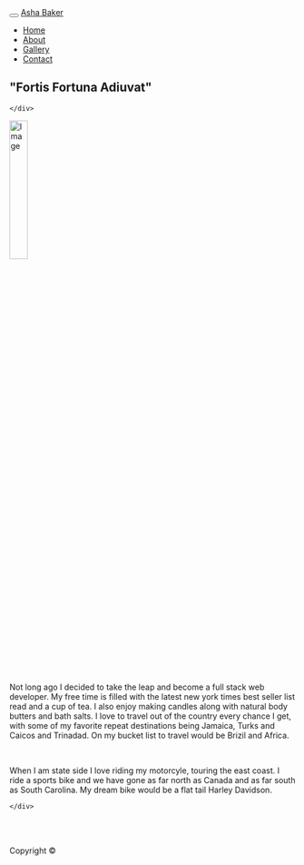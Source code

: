 <!DOCTYPE html>
<html lang="en">
<head>
  <title>Bootstrap Example</title>
  <meta charset="utf-8">
  <meta name="viewport" content="width=device-width, initial-scale=1">
  <link rel="stylesheet" href="https://maxcdn.bootstrapcdn.com/bootstrap/3.3.7/css/bootstrap.min.css">

 </head>
<body>

<nav class="navbar navbar-inverse">
  <div class="container-fluid">
    <div class="navbar-header">
      <button type="button" class="navbar-toggle" data-toggle="collapse" data-target="#myNavbar">
        <span class="icon-bar"></span>
        <span class="icon-bar"></span>
        <span class="icon-bar"></span>
      </button>
      <a class="navbar-brand" href="#">Asha Baker</a>
    </div>
    <div class="collapse navbar-collapse" id="myNavbar">
      <ul class="nav navbar-nav navbar-right">
        <li class="active"><a href="#">Home</a></li>
        <li><a href="#">About</a></li>
        <li><a href="#">Gallery</a></li>
        <li><a href="#">Contact</a></li>
      </ul>
     </div>
  </div>
</nav>

<div class="jumbotron">
  <div class="container text-center">
    <h2>"Fortis Fortuna Adiuvat"</h2>

    </div>
  </div>
<div class="container-fluid bg-3 text-center">
        <img src="https://placehold.it/150x80?text=IMAGE" class="img-responsive" style="width:25%" alt="Image">
    </div>
    <div class="col-sm-12">
      <p>Not long ago I decided to take the leap and become a full stack web developer. My free time is filled with the latest new york times best seller list read and a cup of tea. I also enjoy making candles along with natural body butters and bath salts. I love to travel out of the country every chance I get, with some of my favorite repeat destinations being Jamaica, Turks and Caicos and Trinadad. On my bucket list to travel would be Brizil and Africa.</p>
      <br>
<p>When I am state side I love riding my motorcyle, touring the east coast. I ride a sports bike and we have gone as far north as Canada and as far south as South Carolina. My dream bike would be a flat tail Harley Davidson.</p>

    </div>
  </div>
</div><br><br>

<footer class="container-fluid text-center">
  <p>Copyright © </p>
</footer>

</body>
</html>

